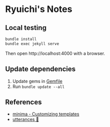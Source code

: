 
# Ryuichi's Notes

## Local testing

```sh
bundle install
bundle exec jekyll serve
```

Then open http://localhost:4000 with a browser.

## Update dependencies

1. Update gems in [Gemfile](./Gemfile)
1. Run `bundle update --all`

## References

* [minima - Customizing templates](https://github.com/jekyll/minima#customizing-templates)
* [utterances 🔮](https://utteranc.es/?installation_id=9902132)
